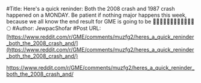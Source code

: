 #Title: Here's a quick reninder: Both the 2008 crash and 1987 crash happened on a MONDAY. Be patient if nothing major happens this week, because we all know the end result for GME is going to be 🚀🚀🚀🚀🚀🚀🚀🚀🚀🚀🚀🚀🌕
#Author: JewpacShofar
#Post URL: [https://www.reddit.com/r/GME/comments/muzfg2/heres_a_quick_reninder_both_the_2008_crash_and/](https://www.reddit.com/r/GME/comments/muzfg2/heres_a_quick_reninder_both_the_2008_crash_and/)


https://www.reddit.com/r/GME/comments/muzfg2/heres_a_quick_reninder_both_the_2008_crash_and/